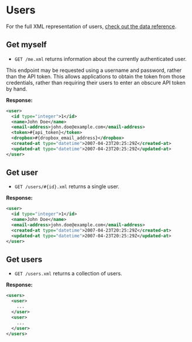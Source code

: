 Users
=====

For the full XML representation of users, [check out the data reference](https://github.com/37signals/highrise-api/blob/master/sections/data_reference.md#users).


Get myself
----------

* `GET /me.xml` returns information about the currently authenticated user.

This endpoint may be requested using a username and password, rather than the API token. This allows applications to obtain the token from those credentials, rather than requiring their users to enter an obscure API token by hand.

**Response:**

``` xml
<user>
  <id type="integer">1</id>
  <name>John Doe</name>
  <email-address>john.doe@example.com</email-address>
  <token>#{api_token}</token>
  <dropbox>#{dropbox_email_address}</dropbox>
  <created-at type="datetime">2007-04-23T20:25:29Z</created-at>
  <updated-at type="datetime">2007-04-23T20:25:29Z</updated-at>
</user>
```


Get user
--------

* `GET /users/#{id}.xml` returns a single user.

**Response:**

``` xml
<user>
  <id type="integer">1</id>
  <name>John Doe</name>
  <email-address>john.doe@example.com</email-address>
  <created-at type="datetime">2007-04-23T20:25:29Z</created-at>
  <updated-at type="datetime">2007-04-23T20:25:29Z</updated-at>
</user>
```


Get users
---------

* `GET /users.xml` returns a collection of users.

**Response:**

``` xml
<users>
  <user>
    ...
  </user>
  <user>
    ...
  </user>
</users>
```

